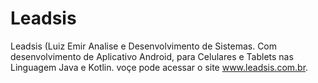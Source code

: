 # Leadsis
Leadsis (Luiz Emir Analise e Desenvolvimento de Sistemas.
Com desenvolvimento de Aplicativo Android, para Celulares e Tablets nas Linguagem Java e Kotlin.
voçe pode acessar o site www.leadsis.com.br.
